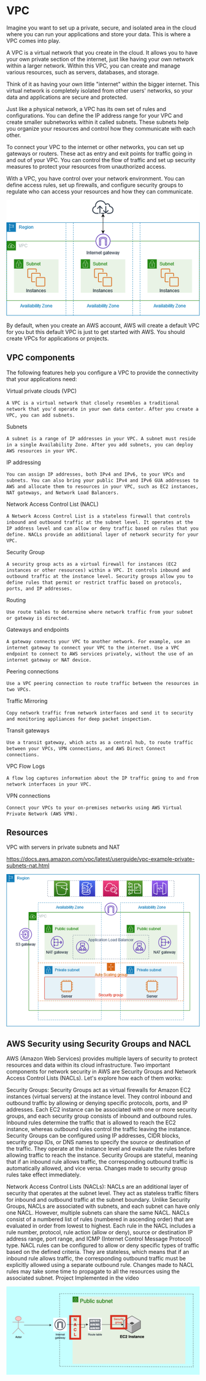 # VPC

Imagine you want to set up a private, secure, and isolated area in the cloud where you can run your applications and store your data. This is where a VPC comes into play.

A VPC is a virtual network that you create in the cloud. It allows you to have your own private section of the internet, just like having your own network within a larger network. Within this VPC, you can create and manage various resources, such as servers, databases, and storage.

Think of it as having your own little "internet" within the bigger internet. This virtual network is completely isolated from other users' networks, so your data and applications are secure and protected.

Just like a physical network, a VPC has its own set of rules and configurations. You can define the IP address range for your VPC and create smaller subnetworks within it called subnets. These subnets help you organize your resources and control how they communicate with each other.

To connect your VPC to the internet or other networks, you can set up gateways or routers. These act as entry and exit points for traffic going in and out of your VPC. You can control the flow of traffic and set up security measures to protect your resources from unauthorized access.

With a VPC, you have control over your network environment. You can define access rules, set up firewalls, and configure security groups to regulate who can access your resources and how they can communicate.

![image](./images/image-1.png)

By default, when you create an AWS account, AWS will create a default VPC for you but this default VPC is just to get started with AWS. You should create VPCs for applications or projects.

## VPC components

The following features help you configure a VPC to provide the connectivity that your applications need:

Virtual private clouds (VPC)

    A VPC is a virtual network that closely resembles a traditional network that you'd operate in your own data center. After you create a VPC, you can add subnets.

Subnets

    A subnet is a range of IP addresses in your VPC. A subnet must reside in a single Availability Zone. After you add subnets, you can deploy AWS resources in your VPC.

IP addressing

    You can assign IP addresses, both IPv4 and IPv6, to your VPCs and subnets. You can also bring your public IPv4 and IPv6 GUA addresses to AWS and allocate them to resources in your VPC, such as EC2 instances, NAT gateways, and Network Load Balancers.

Network Access Control List (NACL)

    A Network Access Control List is a stateless firewall that controls inbound and outbound traffic at the subnet level. It operates at the IP address level and can allow or deny traffic based on rules that you define. NACLs provide an additional layer of network security for your VPC.

Security Group

    A security group acts as a virtual firewall for instances (EC2 instances or other resources) within a VPC. It controls inbound and outbound traffic at the instance level. Security groups allow you to define rules that permit or restrict traffic based on protocols, ports, and IP addresses.

Routing

    Use route tables to determine where network traffic from your subnet or gateway is directed.

Gateways and endpoints

    A gateway connects your VPC to another network. For example, use an internet gateway to connect your VPC to the internet. Use a VPC endpoint to connect to AWS services privately, without the use of an internet gateway or NAT device.

Peering connections

    Use a VPC peering connection to route traffic between the resources in two VPCs.

Traffic Mirroring

    Copy network traffic from network interfaces and send it to security and monitoring appliances for deep packet inspection.

Transit gateways

    Use a transit gateway, which acts as a central hub, to route traffic between your VPCs, VPN connections, and AWS Direct Connect connections.

VPC Flow Logs

    A flow log captures information about the IP traffic going to and from network interfaces in your VPC.

VPN connections

    Connect your VPCs to your on-premises networks using AWS Virtual Private Network (AWS VPN).

## Resources

VPC with servers in private subnets and NAT

https://docs.aws.amazon.com/vpc/latest/userguide/vpc-example-private-subnets-nat.html

![image](./images/image.png)

## AWS Security using Security Groups and NACL

AWS (Amazon Web Services) provides multiple layers of security to protect resources and data within its cloud infrastructure. Two important components for network security in AWS are Security Groups and Network Access Control Lists (NACLs). Let's explore how each of them works:

Security Groups:
Security Groups act as virtual firewalls for Amazon EC2 instances (virtual servers) at the instance level. They control inbound and outbound traffic by allowing or denying specific protocols, ports, and IP addresses.
Each EC2 instance can be associated with one or more security groups, and each security group consists of inbound and outbound rules.
Inbound rules determine the traffic that is allowed to reach the EC2 instance, whereas outbound rules control the traffic leaving the instance.
Security Groups can be configured using IP addresses, CIDR blocks, security group IDs, or DNS names to specify the source or destination of the traffic.
They operate at the instance level and evaluate the rules before allowing traffic to reach the instance.
Security Groups are stateful, meaning that if an inbound rule allows traffic, the corresponding outbound traffic is automatically allowed, and vice versa.
Changes made to security group rules take effect immediately.

Network Access Control Lists (NACLs):
NACLs are an additional layer of security that operates at the subnet level. They act as stateless traffic filters for inbound and outbound traffic at the subnet boundary.
Unlike Security Groups, NACLs are associated with subnets, and each subnet can have only one NACL. However, multiple subnets can share the same NACL.
NACLs consist of a numbered list of rules (numbered in ascending order) that are evaluated in order from lowest to highest.
Each rule in the NACL includes a rule number, protocol, rule action (allow or deny), source or destination IP address range, port range, and ICMP (Internet Control Message Protocol) type.
NACL rules can be configured to allow or deny specific types of traffic based on the defined criteria.
They are stateless, which means that if an inbound rule allows traffic, the corresponding outbound traffic must be explicitly allowed using a separate outbound rule.
Changes made to NACL rules may take some time to propagate to all the resources using the associated subnet.
Project Implemented in the video

![image](./images/Sg_NACL.png)
